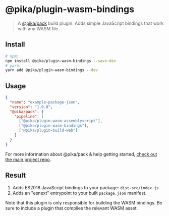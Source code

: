 # @pika/plugin-wasm-bindings

> A [@pika/pack](https://github.com/pikapkg/pack) build plugin.
> Adds simple JavaScript bindings that work with any WASM file.




## Install

```sh
# npm:
npm install @pika/plugin-wasm-bindings --save-dev
# yarn:
yarn add @pika/plugin-wasm-bindings --dev
```


## Usage

```json
{
  "name": "example-package-json",
  "version": "1.0.0",
  "@pika/pack": {
    "pipeline": [
      ["@pika/plugin-wasm-assemblyscript"],
      ["@pika/plugin-wasm-bindings"],
      ["@pika/plugin-build-web"]
    ]
  }
}
```

For more information about @pika/pack & help getting started, [check out the main project repo](https://github.com/pikapkg/pack).


## Result

1. Adds ES2018 JavaScript bindings to your package: `dist-src/index.js`
1. Adds an "esnext" entrypoint to your built `package.json` manifest.

Note that this plugin is only responsible for building the WASM bindings. Be sure to include a plugin that compiles the relevant WASM asset.